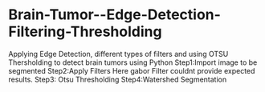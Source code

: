 # Brain-Tumor--Edge-Detection-Filtering-Thresholding
Applying Edge Detection, different types of filters and using OTSU Thersholding to detect brain tumors using Python
Step1:Import image to be segmented
Step2:Apply Filters
Here gabor Filter couldnt provide expected results.
Step3: Otsu Thresholding
Step4:Watershed Segmentation
